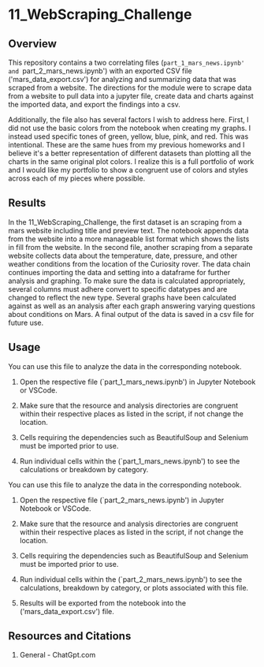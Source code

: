 # 11_WebScraping_Challenge
## Overview

This repository contains a two correlating files (`part_1_mars_news.ipynb' and `part_2_mars_news.ipynb') with an exported CSV file ('mars_data_export.csv') for analyzing and summarizing data that was scraped from a website. The directions for the module were to scrape data from a website to pull data into a jupyter file, create data and charts against the imported data, and export the findings into a csv.

Additionally, the file also has several factors I wish to address here. First, I did not use the basic colors from the notebook when creating my graphs. I instead used specific tones of green, yellow, blue, pink, and red. This was intentional. These are the same hues from my previous homeworks and I believe it's a better representation of different datasets than plotting all the charts in the same original plot colors. I realize this is a full portfolio of work and I would like my portfolio to show a congruent use of colors and styles across each of my pieces where possible.

## Results

In the 11_WebScraping_Challenge, the first dataset is an scraping from a mars website including title and preview text. The notebook appends data from the website into a more manageable list format which shows the lists in fill from the website. In the second file, another scraping from a separate website collects data about the temperature, date, pressure, and other weather conditions from the location of the Curiosity rover. The data chain continues importing the data and setting into a dataframe for further analysis and graphing. To make sure the data is calculated appropriately, several columns must adhere convert to specific datatypes and are changed to reflect the new type. Several graphs have been calculated against as well as an analysis after each graph answering varying questions about conditions on Mars. A final output of the data is saved in a csv file for future use.

## Usage

You can use this file to analyze the data in the corresponding notebook.

1. Open the respective file (`part_1_mars_news.ipynb') in Jupyter Notebook or VSCode.

2. Make sure that the resource and analysis directories are congruent within their respective places as listed in the script, if not change the location.
   
3. Cells requiring the dependencies such as BeautifulSoup and Selenium must be imported prior to use.

5. Run individual cells within the (`part_1_mars_news.ipynb') to see the calculations or breakdown by category.





You can use this file to analyze the data in the corresponding notebook.

1. Open the respective file (`part_2_mars_news.ipynb') in Jupyter Notebook or VSCode.

2. Make sure that the resource and analysis directories are congruent within their respective places as listed in the script, if not change the location.
   
3. Cells requiring the dependencies such as BeautifulSoup and Selenium must be imported prior to use.

5. Run individual cells within the (`part_2_mars_news.ipynb') to see the calculations, breakdown by category, or plots associated with this file.

7. Results will be exported from the notebook into the ('mars_data_export.csv') file.



## Resources and Citations

1. General - ChatGpt.com

